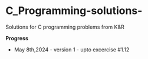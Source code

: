 # C_Programming-solutions-
Solutions for C programming problems from K&amp;R  

**Progress**  
- May 8th,2024 - version 1 - upto excercise #1.12
